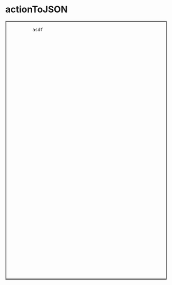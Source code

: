 # actionToJSON

<table cellpadding="0" cellspacing="0" border="2">
  <tr style="height:800px; width:1000px; margin:0; padding: 0">
    <td style="height: 800px; width:500px; margin:0; padding: 0">
      <pre style="height: 800px; width:500px; margin:0;padding:0">
        <code style="padding: 0; margin: 0; width: 500px;">
          asdf
        </code>
      </pre>    
    </td>
    <td style="height: 800px; width:500px; margin:0; padding: 0">
      <pre style="height: 800px; width:500px; margin:0;padding:0">
        <code style="padding: 0; margin: 0; width: 500px;">
          asdf
        </code>
      </pre>    
    </td>
  </tr>
</table>
